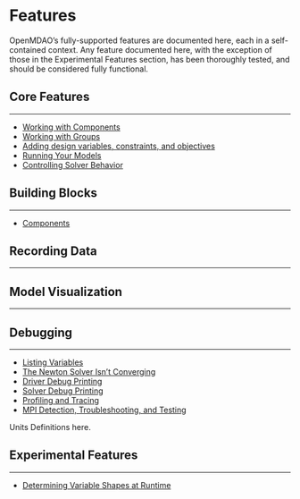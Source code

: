 # Features

OpenMDAO’s fully-supported features are documented here, each in a self-contained context. Any feature documented here, with the exception of those in the Experimental Features section, has been thoroughly tested, and should be considered fully functional.


## Core Features
---
- [Working with Components](core_features/working_with_components/main.md)
- [Working with Groups](core_features/working_with_groups/main.md)
- [Adding design variables, constraints, and objectives](core_features/adding_desvars_cons_objs/main.md)
- [Running Your Models](core_features/running_your_models/main.md)
- [Controlling Solver Behavior](core_features/controlling_solver_behavior/main.md)

## Building Blocks
---
- [Components](building_blocks/components/components.md)

## Recording Data
---

## Model Visualization
---

## Debugging
---
- [Listing Variables](debugging/listing_variables.ipynb)
- [The Newton Solver Isn’t Converging](debugging/newton_solver_not_converging.ipynb)
- [Driver Debug Printing](debugging/debugging_drivers.ipynb)
- [Solver Debug Printing](debugging/debugging_solvers.ipynb)
- [Profiling and Tracing](debugging/profiling/index.ipynb)
- [MPI Detection, Troubleshooting, and Testing](debugging/controlling_mpi.ipynb)

Units Definitions here.

## Experimental Features
---
- [Determining Variable Shapes at Runtime](experimental/dyn_shapes.ipynb)
